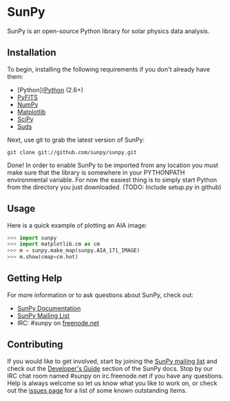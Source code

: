 SunPy
=====

SunPy is an open-source Python library for solar physics data analysis.

Installation
------------

To begin, installing the following requirements if you don't already have them:

 * [Python]([Python](http://www.python.org) (2.6+)
 * [PyFITS](http://www.stsci.edu/resources/software_hardware/pyfits)
 * [NumPy](http://numpy.scipy.org/)
 * [Matplotlib](http://matplotlib.sourceforge.net/)
 * [SciPy](http://www.scipy.org/)
 * [Suds](https://fedorahosted.org/suds)

Next, use git to grab the latest version of SunPy:

    git clone git://github.com/sunpy/sunpy.git

Done! In order to enable SunPy to be imported from any location you must make
sure that the library is somewhere in your PYTHONPATH environmental variable.
For now the easiest thing is to simply start Python from the directory you just
downloaded. (TODO: Include setup.py in github)

Usage
-----

Here is a quick example of plotting an AIA image:

```python
>>> import sunpy
>>> import matplotlib.cm as cm
>>> m = sunpy.make_map(sunpy.AIA_171_IMAGE)
>>> m.show(cmap=cm.hot)
```

Getting Help
------------

For more information or to ask questions about SunPy, check out:

 * [SunPy Documentation](http://www.sunpy.org/doc/)
 * [SunPy Mailing List](https://groups.google.com/forum/#!forum/sunpy)
 * IRC: #sunpy on [freenode.net](http://webchat.freenode.net/)

Contributing
------------

If you would like to get involved, start by joining the 
[SunPy mailing list](https://groups.google.com/forum/#!forum/sunpy)
and check out the [Developer's Guide](http://www.sunpy.org/doc/dev.html) section 
of the SunPy docs. Stop by our IRC chat room named #sunpy on irc.freenode.net if you have any questions. 
Help is always welcome so let us know what you like to work
on, or check out the [issues page](https://github.com/sunpy/sunpy/issues) for
a list of some known outstanding items.



